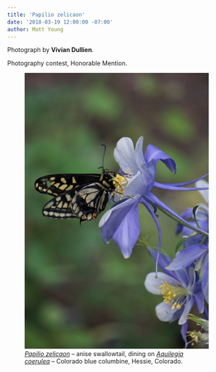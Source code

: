 ```yaml
---
title: 'Papilio zelicaon'
date: '2018-03-19 12:00:00 -07:00'
author: Matt Young
---
```


Photograph by **Vivian Dullien**.

Photography contest, Honorable Mention.
<figure>
<img src="/uploads/2018/DullienV_Papilio_zelicaon.jpg" alt="Swallowtail"/>
<figcaption>
<a href="https://en.wikipedia.org/wiki/Papilio_zelicaon"><i>Papilio zelicaon</i></a> &ndash; anise swallowtail, dining on <a href="https://en.wikipedia.org/wiki/Aquilegia_coerulea"><i>Aquilegia coerulea</i></a> &ndash; Colorado blue columbine, Hessie, Colorado.
</figcaption>
</figure> 




